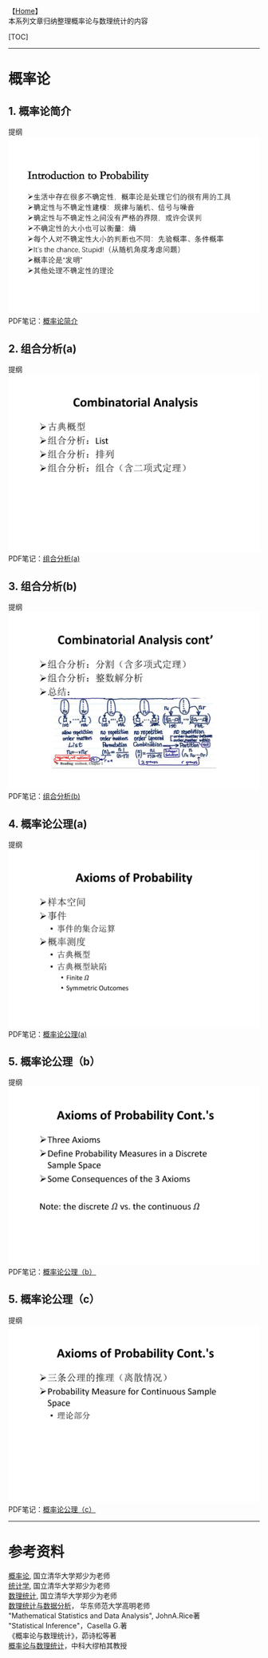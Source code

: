 【[Home](https://simplelp.github.io/)】     
本系列文章归纳整理概率论与数理统计的内容

[TOC]

-------------------------------------------------------------

# 概率论
## 1. 概率论简介
提纲<br>
![图1](lec_1.jpg) <br>
PDF笔记：[概率论简介](01_Introduction_0913.pdf)     

## 2. 组合分析(a)
提纲<br>
![图2](lec_2.jpg) <br>
PDF笔记：[组合分析(a)](02_Combinatorics_0915.pdf)    

## 3. 组合分析(b)
提纲<br>
![图3](lec_3.jpg) <br>
PDF笔记：[组合分析(b)](02_Combinatorics_0920.pdf)

## 4. 概率论公理(a)
提纲 <br>
![图4](lec_4.jpg) <br>
PDF笔记：[概率论公理(a)](03_AxiomProbability_0920.pdf)

## 5. 概率论公理（b）
提纲<br>
![图5](lec_5.jpg) <br>
PDF笔记：[概率论公理（b）](03_AxiomProbability_0922.pdf) 

## 5. 概率论公理（c）
提纲<br>
![图6](lec_6.jpg) <br>
PDF笔记：[概率论公理（c）](03_AxiomProbability_0927.pdf) 


---------------------------------------------------------

# 参考资料
[概率论](http://www.stat.nthu.edu.tw/~swcheng/Teaching/math2810/index.html), 国立清华大学郑少为老师        
[统计学](http://www.stat.nthu.edu.tw/~swcheng/Teaching/math2820/index.html), 国立清华大学郑少为老师        
[数理统计](http://www.stat.nthu.edu.tw/~swcheng/Teaching/stat3875/index.php), 国立清华大学郑少为老师         
[数理统计与数据分析](http://dase.ecnu.edu.cn/mgao/teaching/UStat_2018_Fall/MSDA.html)， 华东师范大学高明老师           
"Mathematical Statistics and Data Analysis", JohnA.Rice著          
"Statistical Inference"，Casella G.著         
《概率论与数理统计》，茆诗松等著        
[概率论与数理统计](https://www.bilibili.com/video/av17582696?from=search&seid=10229922130523106701)，中科大缪柏其教授    
